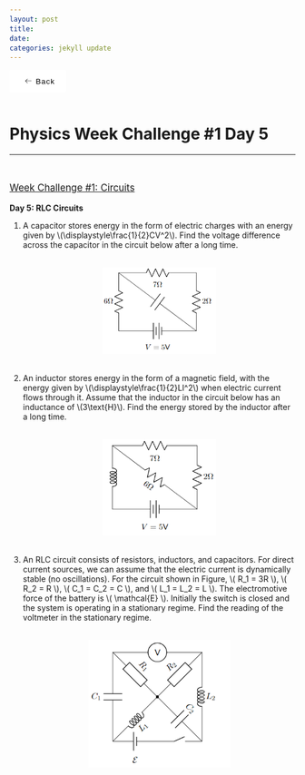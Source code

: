 ```yaml
---
layout: post
title:  
date:   
categories: jekyll update
---
```


<style>
    button {
        display: flex;
        height: 3em;
        width: 100px;
        align-items: center;
        justify-content: center;
        background-color: #eeeeee4b;
        border-radius: 3px;
        letter-spacing: 1px;
        transition: all 0.2s linear;
        cursor: pointer;
        border: none;
        background: #fff;
    }

        button > svg {
            margin-right: 5px;
            margin-left: 5px;
            font-size: 20px;
            transition: all 0.4s ease-in;
        }

        button:hover > svg {
            font-size: 1.2em;
            transform: translateX(-5px);
        }

        button:hover {
            box-shadow: 9px 9px 33px #d1d1d1, -9px -9px 33px #ffffff;
            transform: translateY(-2px);
        }
</style>

<style>
a:link, a:visited{
  color: black;
  text-decoration: none;
}
a:hover {
  color: orange;
  text-decoration: none;
}
a:active {
    color: red !important;
}
</style>

<script id="MathJax-script" async src="https://cdn.jsdelivr.net/npm/mathjax@3/es5/tex-mml-chtml.js"></script>
<link rel="stylesheet" type="text/css" href="https://tikzjax.com/v1/fonts.css">
<script src="https://tikzjax.com/v1/tikzjax.js"></script>
<script src="//i.upmath.me/latex.js"></script>

<a href="/main_pages/Handouts.html" style="color:black;text-decoration:none">
<button>
    <svg height="16" width="16" xmlns="http://www.w3.org/2000/svg" version="1.1" viewBox="0 0 1024 1024"><path d="M874.690416 495.52477c0 11.2973-9.168824 20.466124-20.466124 20.466124l-604.773963 0 188.083679 188.083679c7.992021 7.992021 7.992021 20.947078 0 28.939099-4.001127 3.990894-9.240455 5.996574-14.46955 5.996574-5.239328 0-10.478655-1.995447-14.479783-5.996574l-223.00912-223.00912c-3.837398-3.837398-5.996574-9.046027-5.996574-14.46955 0-5.433756 2.159176-10.632151 5.996574-14.46955l223.019353-223.029586c7.992021-7.992021 20.957311-7.992021 28.949332 0 7.992021 8.002254 7.992021 20.957311 0 28.949332l-188.073446 188.073446 604.753497 0C865.521592 475.058646 874.690416 484.217237 874.690416 495.52477z"></path></svg>
    <span>Back</span>
</button>
</a>

<br />
<head>
    <h1>
        Physics Week Challenge #1 Day 5
    </h1>
</head>

<hr />

<br />
<p style="text-decoration:underline;font-size:larger">
Week Challenge #1: Circuits
<p />

<b>Day 5: RLC Circuits</b>
<ol>
    <li>
            A capacitor stores energy in the form of electric charges with an energy given by \(\displaystyle\frac{1}{2}CV^2\). Find the voltage difference across the capacitor in the circuit below after a long time.
    </li>
    <br />
        <p align="center">
            <img class="center" src="/main_pages/PWC/W1D51.png" width="200px" alt="W1D51">
        </p>
    <br />
    <li>
            An inductor stores energy in the form of a magnetic field, with the energy given by \(\displaystyle\frac{1}{2}LI^2\) when electric current flows through it. Assume that the inductor in the circuit below has an inductance of \(3\text{H}\). Find the energy stored by the inductor after a long time.
    </li>
    <br />
        <p align="center">
            <img class="center" src="/main_pages/PWC/W1D52.png" width="200px" alt="W1D52">
        </p>
    <br />
    <li>
            An RLC circuit consists of resistors, inductors, and capacitors. For direct current sources, we can assume that the electric current is dynamically stable (no oscillations). For the circuit shown in Figure, \( R_1 = 3R \), \( R_2 = R \), \( C_1 = C_2 = C \), and \( L_1 = L_2 = L \). The electromotive force of the battery is \( \mathcal{E} \). Initially the switch is closed and the system is operating in a stationary regime. Find the reading of the voltmeter in the stationary regime.
    </li>
    <br />
        <p align="center">
            <img class="center" src="/main_pages/PWC/W1D53.png" width="250px" alt="W1D53">
        </p>
</ol>